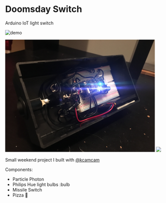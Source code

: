 # Doomsday Switch
Arduino IoT light switch

![demo](demo.gif)

<img src="inside.JPG" width="480">

<img src="demo2.gif" width="480">

Small weekend project I built with [@kcamcam](https://github.com/kcamcam)

Components:
* Particle Photon
* Philips Hue light bulbs :bulb
* Missile Switch
* Pizza :pizza:
